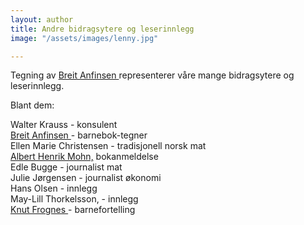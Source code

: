 ```yaml
---
layout: author
title: Andre bidragsytere og leserinnlegg
image: "/assets/images/lenny.jpg"

---
```

Tegning av [Breit Anfinsen ](https://helping.no/aima) representerer våre mange bidragsytere og leserinnlegg.

Blant dem:

Walter Krauss - konsulent  
[Breit Anfinsen ](https://helping.no/aima)- barnebok-tegner  
Ellen Marie Christensen - tradisjonell norsk mat  
[Albert Henrik Mohn,](https://helping.no/author/albert-henrik-mohn) bokanmeldelse  
Edle Bugge - journalist mat  
Julie Jørgensen - journalist økonomi  
Hans Olsen - innlegg  
May-Lill Thorkelsson, - innlegg  
[Knut Frognes ](https://helping.no/lenny-rømmer)- barnefortelling